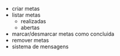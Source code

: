 - criar metas
- listar metas
    - realizadas
    - abertas
- marcar/desmarcar metas como concluida
- remover metas
- sistema de mensagens
